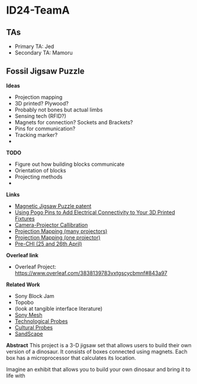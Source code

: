<h1>ID24-TeamA</h1>

## TAs ##
- Primary TA: Jed
- Secondary TA: Mamoru

<h2>Fossil Jigsaw Puzzle</h2>

**Ideas**
- Projection mapping
- 3D printed? Plywood?
- Probably not bones but actual limbs
- Sensing tech (RFID?)
- Magnets for connection? Sockets and Brackets?
- Pins for communication?
- Tracking marker?
- 

**TODO**
- Figure out how building blocks communicate
- Orientation of blocks
- Projecting methods
- 

**Links**
- [Magnetic Jigsaw Puzzle patent](https://patents.google.com/patent/US4258920A/en)
- [Using Pogo Pins to Add Electrical Connectivity to Your 3D Printed Fixtures](https://www.javelin-tech.com/blog/2016/10/pogo-pins-3d-printed-fixtures/)
- [Camera-Projector Callibration](https://www.researchgate.net/publication/262204503_Simple_Accurate_and_Robust_Projector-Camera_Calibration)
- [Projection Mapping (many projectors)](https://www.researchgate.net/publication/305081970_A_method_for_realistic_3D_projection_mapping_using_multiple_projectors)
- [Projection Mapping (one projector)](https://www.lumenarius.com/how-3d-projection-mapping-works)
- [Pre-CHI (25 and 26th April)](https://www.eventbrite.com/e/southwest-uk-pre-chi-2024-tickets-853530902907?aff=oddtdtcreator)


**Overleaf link**
- Overleaf Project: https://www.overleaf.com/3838139783vxtgscycbmnf#843a97  

**Related Work**
- Sony Block Jam
- Topobo
- (look at tangible interface literature)
- [Sony Mesh](https://meshprj.com/en/)
- [Technological Probes](https://dl.acm.org/doi/10.1145/642611.642616)
- [Cultural Probes](https://dl.acm.org/doi/10.1145/291224.291235)
- [SandScape](https://tangible.media.mit.edu/project/sandscape/)


**Abstract**
This project is a 3-D jigsaw set that allows users to build their own version of a dinosaur. It consists of boxes connected using magnets. Each box has a microprocessor that calculates its location.

Imagine an exhibit that allows you to build your own dinosaur and bring it to life with 
